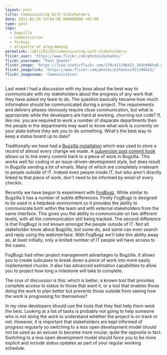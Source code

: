```yaml
---
layout: post
title: Communicating With Stakeholders
date: 2011-02-25 14:04:09.000000000 +01:00
type: post
tags:
  - bugzilla
  - communication
  - forbugz
  - etiquette of programming
permalink: /2011/02/25/communicating-with-stakeholders/
flickr_user: 'https://www.flickr.com/photos/pshanks/'
flickr_username: "Paul Shanks"
flickr_image: 'https://live.staticflickr.com/170/411196422_343c0965a8_w.jpg'
flickr_imagelink: 'https://www.flickr.com/photos/pshanks/411196422/'
flickr_imagename: 'Communication'
---
```

Last week I had a discussion with my boss about the best way to communicate with my stakeholders about the
progress of any work that they have asked my team to do. The question basically became how much information
should be communicated during a project. The requirements and delivery phases obviously require close
communication, but what is appropriate while the developers are hard at working, churning out code? If, like
me, you are required to work a number of disparate departments then the people in the departments may want to
know what work is currently on your plate before they ask you to do something. What's the best way to keep a
status board up to date?

Traditionally we have had a [Bugzilla installation](http://www.bugzilla.org/) which was used to
store a record of almost every change we made. A <a
href="http://mikewest.org/2006/06/subversion-post-commit-hooks-101">subversion post commit hook</a> allows us
to link every commit back to a piece of work in Bugzilla. This works well for coding in an
issue-driven-development style, but does result in Bugzilla sending a lot of emails. Many of which are
completely irrelevant to people outside of IT. Indeed even people inside IT, but who aren't directly linked to
that piece of work, don't need to be informed by email of every checkin.

Recently we have begun to experiment with [FogBugz](http://www.fogcreek.com/fogbugz/). While
similar to Bugzilla it has a number of subtle differences. Firstly FogBugz is designed to be used in a
helpdesk environment so it provides the ability to communicate both within the team and with external
stakeholders from the same interface. This gives you the ability to communicate on two different levels, with
all the communication still being tracked. The second difference is that FogBugz is not known amongst the
people outside of IT. Not all stakeholder know about Bugzilla, but some do, and some can even search and reply
using the webinterface. With FogBugz we'll take this ability away as, at least initially, only a limited
number of IT people will have access to the cases.

FogBugz had other project management advantages to Bugzilla. It allows you to create subcases to break down a
piece of work into more easily implemented chucks. It also has advanced estimation capabilities to allow you
to project how long a milestone will take to complete.

The crux of discussion is this: which is better, a known tool that provides complete access to status to those
that want it, or a tool that enables those doing the work to plan better but prevents those outside from
seeing how the work is progressing for themselves?

In my view developers should use the tools that they feel help them work the best. Looking at a list of tasks
is probably not going to help someone who is not doing the work to understand whether the project is on track
or not. However, it is important that stakeholders are kept informed of progress regularly so switching to a
less open development model should not be used as an excuse to become more insular, quite the opposite in
fact. Switching to a less open development model should force you to be more explicit and include status
updates as part of your regular working schedule.
